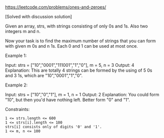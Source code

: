 https://leetcode.com/problems/ones-and-zeroes/

[Solved with discussion solution]

Given an array, strs, with strings consisting of only 0s and 1s. Also two integers m and n.

Now your task is to find the maximum number of strings that you can form with given m 0s and n 1s. Each 0 and 1 can be used at most once.

Example 1:

Input: strs = ["10","0001","111001","1","0"], m = 5, n = 3
Output: 4
Explanation: This are totally 4 strings can be formed by the using of 5 0s and 3 1s, which are "10","0001","1","0".

Example 2:

Input: strs = ["10","0","1"], m = 1, n = 1
Output: 2
Explanation: You could form "10", but then you'd have nothing left. Better form "0" and "1".

Constraints:

    1 <= strs.length <= 600
    1 <= strs[i].length <= 100
    strs[i] consists only of digits '0' and '1'.
    1 <= m, n <= 100
